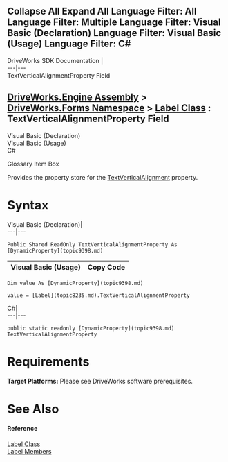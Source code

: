       

 Collapse All Expand All  Language Filter: All  Language Filter: Multiple  Language Filter: Visual Basic (Declaration) Language Filter: Visual Basic (Usage) Language Filter: C#  
---  
DriveWorks SDK Documentation  |   
---|---  
TextVerticalAlignmentProperty Field   
  
[DriveWorks.Engine Assembly](topic2156.md) > [DriveWorks.Forms Namespace](topic7266.md) > [Label Class](topic8235.md) : TextVerticalAlignmentProperty Field  
---  
  
Visual Basic (Declaration)    
Visual Basic (Usage)    
C# 

Glossary Item Box

Provides the property store for the [TextVerticalAlignment](topic8255.md) property. 

# Syntax

Visual Basic (Declaration)|   
---|---  
      
    
    Public Shared ReadOnly TextVerticalAlignmentProperty As [DynamicProperty](topic9398.md)  
  
Visual Basic (Usage)| Copy Code  
---|---  
      
    
    Dim value As [DynamicProperty](topic9398.md)
     
    value = [Label](topic8235.md).TextVerticalAlignmentProperty  
  
C#|   
---|---  
      
    
    public static readonly [DynamicProperty](topic9398.md) TextVerticalAlignmentProperty  
  
# Requirements

**Target Platforms:** Please see DriveWorks software prerequisites.

# See Also

#### Reference

[Label Class](topic8235.md)   
[Label Members](topic8236.md)


